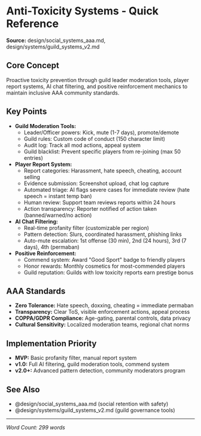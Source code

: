 # Anti-Toxicity Systems - Quick Reference

**Source:** design/social_systems_aaa.md, design/systems/guild_systems_v2.md

## Core Concept
Proactive toxicity prevention through guild leader moderation tools, player report systems, AI chat filtering, and positive reinforcement mechanics to maintain inclusive AAA community standards.

## Key Points
- **Guild Moderation Tools:**
  - Leader/Officer powers: Kick, mute (1-7 days), promote/demote
  - Guild rules: Custom code of conduct (150 character limit)
  - Audit log: Track all mod actions, appeal system
  - Guild blacklist: Prevent specific players from re-joining (max 50 entries)
- **Player Report System:**
  - Report categories: Harassment, hate speech, cheating, account selling
  - Evidence submission: Screenshot upload, chat log capture
  - Automated triage: AI flags severe cases for immediate review (hate speech = instant temp ban)
  - Human review: Support team reviews reports within 24 hours
  - Action transparency: Reporter notified of action taken (banned/warned/no action)
- **AI Chat Filtering:**
  - Real-time profanity filter (customizable per region)
  - Pattern detection: Slurs, coordinated harassment, phishing links
  - Auto-mute escalation: 1st offense (30 min), 2nd (24 hours), 3rd (7 days), 4th (permaban)
- **Positive Reinforcement:**
  - Commend system: Award "Good Sport" badge to friendly players
  - Honor rewards: Monthly cosmetics for most-commended players
  - Guild reputation: Guilds with low toxicity reports earn prestige bonus

## AAA Standards
- **Zero Tolerance:** Hate speech, doxxing, cheating = immediate permaban
- **Transparency:** Clear ToS, visible enforcement actions, appeal process
- **COPPA/GDPR Compliance:** Age-gating, parental controls, data privacy
- **Cultural Sensitivity:** Localized moderation teams, regional chat norms

## Implementation Priority
- **MVP:** Basic profanity filter, manual report system
- **v1.0:** Full AI filtering, guild moderation tools, commend system
- **v2.0+:** Advanced pattern detection, community moderators program

## See Also
- @design/social_systems_aaa.md (social retention with safety)
- @design/systems/guild_systems_v2.md (guild governance tools)

---

*Word Count: 299 words*
